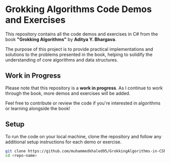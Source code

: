 # Grokking Algorithms Code Demos and Exercises

This repository contains all the code demos and exercises in C# from the book **"Grokking Algorithms"** by **Aditya Y. Bhargava**.

The purpose of this project is to provide practical implementations and solutions to the problems presented in the book, helping to solidify the understanding of core algorithms and data structures.

## Work in Progress

Please note that this repository is a **work in progress**. As I continue to work through the book, more demos and exercises will be added.

Feel free to contribute or review the code if you're interested in algorithms or learning alongside the book!

## Setup

To run the code on your local machine, clone the repository and follow any additional setup instructions for each demo or exercise.

```bash
git clone https://github.com/muhammedkhaled95/GrokkingAlgorithms-in-CSharp.git
cd <repo-name>

